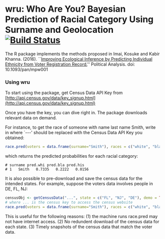 # wru: Who Are You? Bayesian Prediction of Racial Category Using Surname and Geolocation [![Build Status](https://travis-ci.org/kosukeimai/wru.svg?branch=master)](https://travis-ci.org/kosukeimai/wru)

The R package implements the methods proposed in Imai, Kosuke and Kabir Khanna. (2016). ``[Improving Ecological Inference by Predicting Individual Ethnicity from Voter Registration Record.](http://imai.princeton.edu/research/race.html)'' Political Analysis. doi: 10.1093/pan/mpw001 

### Using wru

To start using the package, get Census Data API Key from [http://api.census.gov/data/key_signup.html](http://api.census.gov/data/key_signup.html)

Once you have the key, you can dive right in. The package downloads relevant data on demand.

For instance, to get the race of someone with name last name Smith, write in where `---' should be replaced with the Census Data API Key you obtained: 

```r
race.pred(voters = data.frame(surname="Smith"), races = c("white", "black", "latino"), census = "tract", census.key "---", demo = TRUE, surname.only=TRUE)
```

which returns the predicted probabilities for each racial category:

```
# surname pred.whi pred.bla pred.his
# 1   Smith   0.7335   0.2222   0.0156
```

It is also possible to pre-download and save the census data for the intended states. For example, suppose the voters data involves people in DE, FL, NJ:
```r
censusObj <- getCensusData("...", state = c("FL", "NJ", "DE"), demo = TRUE)         
# where ... is the census key to access the census website
race.pred(voters = data.frame(surname="Smith"), races = c("white", "black", "latino"), census = "tract", demo = TRUE, surname.only=TRUE, census.data = censusObj)
```

This is useful for the following reasons:
(1) the machine runs race.pred may not have internet access. 
(2) No redundent download of the census data for each state. 
(3) Timely snapshots of the census data that match the voter data.
